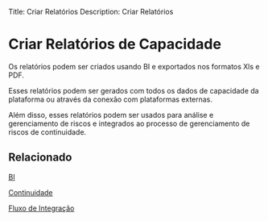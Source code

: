 Title: Criar Relatórios
Description: Criar Relatórios

# Criar Relatórios de Capacidade

Os relatórios podem ser criados usando BI e exportados nos formatos Xls e PDF.

Esses relatórios podem ser gerados com todos os dados de capacidade da plataforma ou através da conexão com plataformas externas.

Além disso, esses relatórios podem ser usados para análise e gerenciamento de riscos e integrados ao processo de gerenciamento de riscos de continuidade.

## Relacionado

[BI](/pt-br/citsmart-platform-9/additional-features/smart-analytics/use-bi-solution.html)

[Continuidade](/pt-br/citsmart-platform-9/processes/continuity/use/invoke-continuity.html#related)

[Fluxo de Integração](/pt-br/neuro/advanced-options/service-integration-tracker.html)
